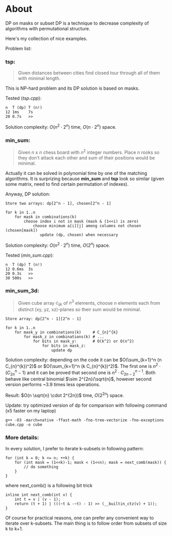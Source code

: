 # About
DP on masks or subset DP is a technique to decrease complexity of algorithms with permutational structure.

Here's my collection of nice examples. 

Problem list:
### **tsp**:
> Given distances between cities find closed tour through all of them with minimal length.

This is NP-hard problem and its DP solution is based on masks.

Tested (_tsp.cpp_):
```
n  T (dp) T (n!)
12 1ms    7s
20 0.7s   >>
```

Solution complexity: $O(n^2 \cdot 2^n)$ time, $O(n \cdot 2^n)$ space.

### **min_sum**:

> Given $n$ x $n$ chess board with $n^2$ integer numbers. 
Place $n$ rooks so they don't attack each other and sum of their positions would be minimal.

Actually it can be solved in polynomial time by one of the matching algorithms. It is surprizing because **min_sum** and **tsp** look so similar (given some matrix, need to find certain permutation of indexes).

Anyway, DP solution:

```
Store two arrays: dp[2^n - 1], chosen[2^n - 1]

for k in 1..n
    for mask in combinations(k)
        choose index i not in mask (mask & (1<<i) is zero)
            choose minimum a[i][j] among columns not chosen (chosen[mask])
               update (dp, chosen) when necessary
```

Solution complexity: $O(n^2 \cdot 2^n)$ time, $O(2^n)$ space.

Tested (_min\_sum.cpp_):
```
n  T (dp) T (n!)
12 0.6ms  3s
20 0.3s   >>
30 500s   >>
```

### **min_sum_3d**:
> Given cube array $c_{ijk}$ of $n^3$ elements, choose $n$ elements each from distinct (xy, yz, xz)-planes so their sum would be minimal.

```
Store array: dp[2^n - 1][2^n - 1]

for k in 1..n
    for mask_y in combinations(k)     # C_{n}^{k}
        for mask_z in combinations(k) # ...
            for bits in mask_y:       # O(k^2) or O(n^2)
                for bits in mask_z:
                    update dp
```

Solution complexity: depending on the code it can be
$O(\sum_{k=1}^n (n C_{n}^{k})^2)$ or $O(\sum_{k=1}^n (k C_{n}^{k})^2)$.
The first one is $n^2 \cdot ( C_{2n}^{n}-1)$ and it can be proved that second one is $n^2 \cdot C_{2n-2}^{n-1}$.
Both behave like central binomial $\sim 2^{2n}/\sqrt{n}$, however second version performs ~3.9 times less operations.

Result: $O(n \sqrt{n} \cdot 2^{2n})$ time, $O(2^{2n})$ space.

Update: try optimized version of dp for comparison with following command (x5 faster on my laptop)
```
g++ -O3 -march=native -ffast-math -fno-tree-vectorize -fno-exceptions cube.cpp -o cube
```

### More details:
In every solution, I prefer to iterate k-subsets in following pattern:
```
for (int k = 0; k <= n; ++k) {
    for (int mask = (1<<k)-1; mask < (1<<n); mask = next_comb(mask)) {
        // do something
    }
}
```
where next\_comb() is a following bit trick
```
inline int next_comb(int v) {
    int t = v | (v - 1);
    return (t + 1) | (((~t & -~t) - 1) >> (__builtin_ctz(v) + 1));
}
```
Of course for practical reasons, one can prefer any convenient way to iterate over k-subsets.
The main thing is to follow order from subsets of size k to k+1.
